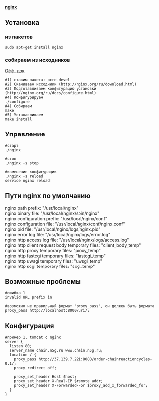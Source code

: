 
**[nginx](https://web.archive.org/web/20210117103540/http://nginx.org/ru/)**

Установка
---------

### из пакетов

    sudo apt-get install nginx

### собираем из исходников

[Офф. док](https://web.archive.org/web/20210117103540/http://sysoev.ru/nginx/getting_started.html)

    #1) ставим пакеты: pcre-devel
    #2) Скачиваем исходники (http://nginx.org/ru/download.html)
    #3) Подготавливаем конфигурацию установки (http://nginx.org/ru/docs/configure.html)
    #4) Конфигурируем
    ./configure
    #4) Собираем
    make
    #5) Устанавливаем
    make install

Управление
----------

    #старт
    ./nginx
    
    #стоп
    ./nginx -s stop
    
    #изменение конфигурации
    ./nginx -s reload
    service nginx reload

Пути nginx по умолчанию
-----------------------

nginx path prefix: "/usr/local/nginx"  
nginx binary file: "/usr/local/nginx/sbin/nginx"  
nginx configuration prefix: "/usr/local/nginx/conf"  
nginx configuration file: "/usr/local/nginx/conf/nginx.conf"  
nginx pid file: "/usr/local/nginx/logs/nginx.pid"  
nginx error log file: "/usr/local/nginx/logs/error.log"  
nginx http access log file: "/usr/local/nginx/logs/access.log"  
nginx http client request body temporary files: "client\_body\_temp"  
nginx http proxy temporary files: "proxy\_temp"  
nginx http fastcgi temporary files: "fastcgi\_temp"  
nginx http uwsgi temporary files: "uwsgi\_temp"  
nginx http scgi temporary files: "scgi\_temp"

Возможные проблемы
------------------

    #ошибка 1
    invalid URL prefix in
    
    #возможно не правильный формат "proxy_pass", он должен быть формата
    proxy_pass http://localhost:8000/uri/;

Конфигурация
------------

    #пример 1, tomcat c nginx
    server {
      listen 80;
      server_name chain.n5g.ru www.chain.n5g.ru;
      location / {
        proxy_pass http://37.139.7.221:8080/order-chainreactioncycles-0.1/;
        proxy_redirect off;
    
        proxy_set_header Host $host;
        proxy_set_header X-Real-IP $remote_addr;
        proxy_set_header X-Forwarded-For $proxy_add_x_forwarded_for;
      }
    }

